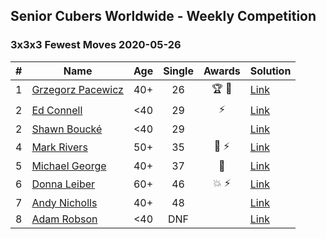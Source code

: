 ## Senior Cubers Worldwide - Weekly Competition
### 3x3x3 Fewest Moves 2020-05-26

| # | Name | Age | Single | Awards | Solution |
| :--: | -- | :--: | :--: | :--: | :-- |
| 1 | [Grzegorz Pacewicz](../../persons/grzegorz_pacewicz.md) | 40+ | 26 | 🏆 🥇 | [Link](https://www.facebook.com/events/2622968941252005/permalink/2623152611233638/) |
| 2 | [Ed Connell](../../persons/ed_connell.md) | <40 | 29 | ⚡ | [Link](https://www.facebook.com/events/2622968941252005/permalink/2625580534324179/) |
| 2 | [Shawn Boucké](../../persons/shawn_boucke.md) | <40 | 29 |  | [Link](https://www.facebook.com/events/2622968941252005/permalink/2623283234553909/) |
| 4 | [Mark Rivers](../../persons/mark_rivers.md) | 50+ | 35 | 🥈 ⚡ | [Link](https://www.facebook.com/events/2622968941252005/permalink/2628004390748460/) |
| 5 | [Michael George](../../persons/michael_george.md) | 40+ | 37 | 🥉 | [Link](https://www.facebook.com/events/2622968941252005/permalink/2626255534256679/) |
| 6 | [Donna Leiber](../../persons/donna_leiber.md) | 60+ | 46 | 💥 ⚡ | [Link](https://www.facebook.com/events/2622968941252005/permalink/2623457794536453/) |
| 7 | [Andy Nicholls](../../persons/andy_nicholls.md) | 40+ | 48 |  | [Link](https://www.facebook.com/events/2622968941252005/permalink/2623689781179921/) |
| 8 | [Adam Robson](../../persons/adam_robson.md) | <40 | DNF |  | [Link](https://www.facebook.com/events/2622968941252005/permalink/2624514677764098/) |

<!-- Global site tag (gtag.js) - Google Analytics -->
<script async src="https://www.googletagmanager.com/gtag/js?id=UA-86348435-3"></script>
<script>window.dataLayer = window.dataLayer || []; function gtag() {dataLayer.push(arguments);} gtag('js', new Date()); gtag('config', 'UA-86348435-3');</script>
